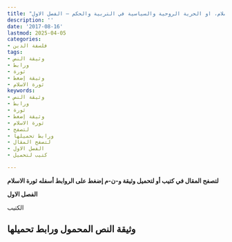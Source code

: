 ```yaml
---
title: "ثورة الاسلام، او الحرية الروحية والسياسية في التربية والحكم – الفصل الاول"
description: ''
date: '2017-08-16'
lastmod: 2025-04-05
categories:
- فلسفة الدين
tags:
- وثيقة النص
- ورابط
- ثورة
- وثيقة إضغط
- ثورة الاسلام
keywords:
- وثيقة النص
- ورابط
- ثورة
- وثيقة إضغط
- ثورة الاسلام
- لتصفح
- ورابط تحميلها
- لتصفح المقال
- الفصل الاول
- كتيب لتحميل

---
```

**لتصفح المقال في كتيب أو لتحميل وثيقة و-ن-م إضغط على الروابط أسفله** **ثورة الاسلام**

**الفصل الاول**

الكتيب

## وثيقة النص المحمول ورابط تحميلها

###
